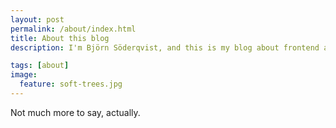 ```yaml
---
layout: post
permalink: /about/index.html
title: About this blog
description: I'm Björn Söderqvist, and this is my blog about frontend and related technologies.

tags: [about]
image:
  feature: soft-trees.jpg
---
```


Not much more to say, actually.


### 